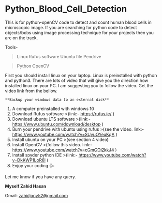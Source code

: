 # Python_Blood_Cell_Detection
This is for python-openCV code to detect and count human blood cells in microscopic image. If you are searching for python code to detect objects/bobs using image processing technique for your projects then you are on the track.

Tools-
>Linux
  >Rufus software
  >Ubuntu file
  >Pendrive

>Python
>OpenCV

First you should install linux on your laptop. Linux is preinstalled with python and python3.
There are lots of video that will give you the direction how installed linux on your PC. I am suggesting you to follow the video. Get the video link from the bellow.

    **Backup your windows data to an external disk**
1. A computer preinstalled with windows 10
2. Download Rufus software >(link:- https://rufus.ie/ )
3. Download ubuntu LTS software >(link:- https://www.ubuntu.com/download/desktop )
4. Burn your pendrive with ubuntu using rufus >(see the video. link:-https://www.youtube.com/watch?v=SUyuOYeuKqA ) 
5. Install ubuntu on your PC >(see section 4 video)
6. Install OpenCV >(follow this video. link:- https://www.youtube.com/watch?v=cGmGOi2kkJ4 )
7. Install spyder python IDE >(link:- https://www.youtube.com/watch?v=DkKWP1LoR6I )
8. Enjoy your coding 👍


Let me know if you have any query.

**Myself Zahid Hasan**

Gmail: zahidjony52@gmail.com
